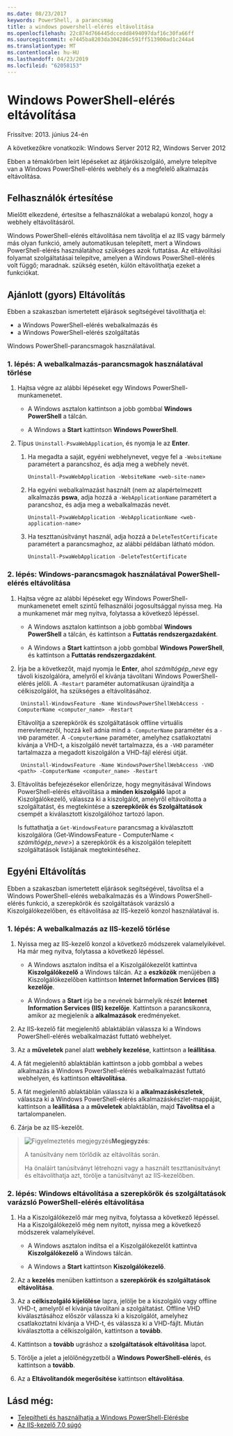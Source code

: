 ```yaml
---
ms.date: 08/23/2017
keywords: PowerShell, a parancsmag
title: a windows powershell-elérés eltávolítása
ms.openlocfilehash: 22c874d766445dccedd8494097daf16c30fa66ff
ms.sourcegitcommit: e7445ba8203da304286c591ff513900ad1c244a4
ms.translationtype: MT
ms.contentlocale: hu-HU
ms.lasthandoff: 04/23/2019
ms.locfileid: "62058153"
---
```

# <a name="uninstall-windows-powershell-web-access"></a>Windows PowerShell-elérés eltávolítása

Frissítve: 2013. június 24-én

A következőkre vonatkozik: Windows Server 2012 R2, Windows Server 2012

Ebben a témakörben leírt lépéseket az átjárókiszolgáló, amelyre telepítve van a Windows PowerShell-elérés webhely és a megfelelő alkalmazás eltávolítása.

## <a name="notify-users"></a>Felhasználók értesítése

Mielőtt elkezdené, értesítse a felhasználókat a webalapú konzol, hogy a webhely eltávolításáról.

Windows PowerShell-elérés eltávolítása nem távolítja el az IIS vagy bármely más olyan funkció, amely automatikusan telepített, mert a Windows PowerShell-elérés használatához szükséges azok futtatása.
Az eltávolítási folyamat szolgáltatásai telepítve, amelyen a Windows PowerShell-elérés volt függő; maradnak. szükség esetén, külön eltávolíthatja ezeket a funkciókat.

## <a name="recommended-quick-uninstallation"></a>Ajánlott (gyors) Eltávolítás

Ebben a szakaszban ismertetett eljárások segítségével távolíthatja el:

- a Windows PowerShell-elérés webalkalmazás és
- a Windows PowerShell-elérés szolgáltatás

Windows PowerShell-parancsmagok használatával.

### <a name="step-1-delete-the-web-application-using-cmdlets"></a>1. lépés: A webalkalmazás-parancsmagok használatával törlése

1. Hajtsa végre az alábbi lépéseket egy Windows PowerShell-munkamenetet.

    -   A Windows asztalon kattintson a jobb gombbal **Windows PowerShell** a tálcán.

    -   A Windows a **Start** kattintson **Windows PowerShell**.

2. Típus `Uninstall-PswaWebApplication`, és nyomja le az **Enter**.
   1. Ha megadta a saját, egyéni webhelynevet, vegye fel a `-WebsiteName` paramétert a parancshoz, és adja meg a webhely nevét.

        `Uninstall-PswaWebApplication -WebsiteName <web-site-name>`
   1. Ha egyéni webalkalmazást használt (nem az alapértelmezett alkalmazás **pswa**, adja hozzá a `-WebApplicationName` paramétert a parancshoz, és adja meg a webalkalmazás nevét.

        `Uninstall-PswaWebApplication -WebApplicationName <web-application-name>`
   1. Ha teszttanúsítványt használ, adja hozzá a `DeleteTestCertificate` paramétert a parancsmaghoz, az alábbi példában látható módon.

        `Uninstall-PswaWebApplication -DeleteTestCertificate`

### <a name="step-2-uninstall-windows-powershell-web-access-using-cmdlets"></a>2. lépés: Windows-parancsmagok használatával PowerShell-elérés eltávolítása

1. Hajtsa végre az alábbi lépéseket egy Windows PowerShell-munkamenetet emelt szintű felhasználói jogosultsággal nyissa meg. Ha a munkamenet már meg nyitva, folytassa a következő lépéssel.

    -   A Windows asztalon kattintson a jobb gombbal **Windows PowerShell** a tálcán, és kattintson a **Futtatás rendszergazdaként**.

    -   A Windows a **Start** kattintson a jobb gombbal **Windows PowerShell**, és kattintson a **Futtatás rendszergazdaként**.

1. Írja be a következőt, majd nyomja le **Enter**, ahol *számítógép_neve* egy távoli kiszolgálóra, amelyről el kívánja távolítani Windows PowerShell-elérés jelöli. A `-Restart` paraméter automatikusan újraindítja a célkiszolgálót, ha szükséges a eltávolításához.

        Uninstall-WindowsFeature -Name WindowsPowerShellWebAccess -ComputerName <computer_name> -Restart

    Eltávolítja a szerepkörök és szolgáltatások offline virtuális merevlemezről, hozzá kell adnia mind a `-ComputerName` paraméter és a `-VHD` paraméter. A `-ComputerName` paraméter, amelyhez csatlakoztatni kívánja a VHD-t, a kiszolgáló nevét tartalmazza, és a `-VHD` paraméter tartalmazza a megadott kiszolgálón a VHD-fájl elérési útját.

        Uninstall-WindowsFeature -Name WindowsPowerShellWebAccess -VHD <path> -ComputerName <computer_name> -Restart

1. Eltávolítás befejezésekor ellenőrizze, hogy megnyitásával Windows PowerShell-elérés eltávolítása a **minden kiszolgáló** lapot a Kiszolgálókezelő, válassza ki a kiszolgálót, amelyről eltávolította a szolgáltatást, és megtekintése a **szerepkörök és Szolgáltatások** csempét a kiválasztott kiszolgálóhoz tartozó lapon.

    Is futtathatja a `Get-WindowsFeature` parancsmag a kiválasztott kiszolgálóra (Get-WindowsFeature - ComputerName &lt; *számítógép_neve*&gt;) a szerepkörök és a kiszolgálón telepített szolgáltatások listájának megtekintéséhez.

## <a name="custom-uninstallation"></a>Egyéni Eltávolítás

Ebben a szakaszban ismertetett eljárások segítségével, távolítsa el a Windows PowerShell-elérés webalkalmazás és a Windows PowerShell-elérés funkció, a szerepkörök és szolgáltatások varázsló a Kiszolgálókezelőben, és eltávolítása az IIS-kezelő konzol használatával is.

### <a name="step-1-delete-the-web-application-using-iis-manager"></a>1. lépés: A webalkalmazás az IIS-kezelő törlése


1. Nyissa meg az IIS-kezelő konzol a következő módszerek valamelyikével. Ha már meg nyitva, folytassa a következő lépéssel.

    -   A Windows asztalon indítsa el a Kiszolgálókezelőt kattintva **Kiszolgálókezelő** a Windows tálcán. Az a **eszközök** menüjében a Kiszolgálókezelőben kattintson **Internet Information Services (IIS) kezelője**.

    -   A Windows a **Start** írja be a nevének bármelyik részét **Internet Information Services (IIS) kezelője**. Kattintson a parancsikonra, amikor az megjelenik a **alkalmazások** eredményeket.

1. Az IIS-kezelő fát megjelenítő ablaktáblán válassza ki a Windows PowerShell-elérés webalkalmazást futtató webhelyet.

1. Az a **műveletek** panel alatt **webhely kezelése**, kattintson a **leállítása**.

1. A fát megjelenítő ablaktáblán kattintson a jobb gombbal a webes alkalmazás a Windows PowerShell-elérés webalkalmazást futtató webhelyen, és kattintson **eltávolítása**.

1. A fát megjelenítő ablaktáblán válassza ki a **alkalmazáskészletek**, válassza ki a Windows PowerShell-elérés alkalmazáskészlet-mappáját, kattintson a **leállítása** a a **műveletek** ablaktáblán, majd  **Távolítsa el** a tartalompanelen.

1. Zárja be az IIS-kezelőt.

> ![Figyelmeztetés megjegyzés](images/SecurityNote.jpeg)**Megjegyzés**:
>
> A tanúsítvány nem törlődik az eltávolítás során.
>
> Ha önaláírt tanúsítványt létrehozni vagy a használt teszttanúsítványt és eltávolíthatja azt, törölje a tanúsítványt az IIS-kezelőben.

### <a name="step-2-uninstall-windows-powershell-web-access-using-the-remove-roles-and-features-wizard"></a>2. lépés: Windows eltávolítása a szerepkörök és szolgáltatások varázsló PowerShell-elérés eltávolítása

1. Ha a Kiszolgálókezelő már meg nyitva, folytassa a következő lépéssel. Ha a Kiszolgálókezelő még nem nyitott, nyissa meg a következő módszerek valamelyikével.

    -   A Windows asztalon indítsa el a Kiszolgálókezelőt kattintva **Kiszolgálókezelő** a Windows tálcán.

    -   A Windows a **Start** kattintson **Kiszolgálókezelő**.

1. Az a **kezelés** menüben kattintson a **szerepkörök és szolgáltatások eltávolítása**.

1. Az a **célkiszolgáló kijelölése** lapra, jelölje be a kiszolgáló vagy offline VHD-t, amelyről el kívánja távolítani a szolgáltatást. Offline VHD kiválasztásához először válassza ki a kiszolgálót, amelyhez csatlakoztatni kívánja a VHD-t, és válassza ki a VHD-fájlt. Miután kiválasztotta a célkiszolgálón, kattintson a **tovább**.

1. Kattintson a **tovább** ugráshoz a **szolgáltatások eltávolítása** lapot.

1. Törölje a jelet a jelölőnégyzetből a **Windows PowerShell-elérés**, és kattintson a **tovább**.

1. Az a **Eltávolítandók megerősítése** kattintson **eltávolítása**.

## <a name="see-also"></a>Lásd még:

- [Telepítheti és használhatja a Windows PowerShell-Elérésbe](install-and-use-windows-powershell-web-access.md)
- [Az IIS-kezelő 7.0 súgó](https://technet.microsoft.com/library/cc732664.aspx)
